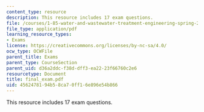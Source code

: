 ```yaml
---
content_type: resource
description: This resource includes 17 exam questions.
file: /courses/1-85-water-and-wastewater-treatment-engineering-spring-2006/4562478194b58ca70ff16e896e54b866_final_exam.pdf
file_type: application/pdf
learning_resource_types:
- Exams
license: https://creativecommons.org/licenses/by-nc-sa/4.0/
ocw_type: OCWFile
parent_title: Exams
parent_type: CourseSection
parent_uid: d36a2ddc-f38d-dff3-ea22-23f66760c2e6
resourcetype: Document
title: final_exam.pdf
uid: 45624781-94b5-8ca7-0ff1-6e896e54b866
---
```

This resource includes 17 exam questions.